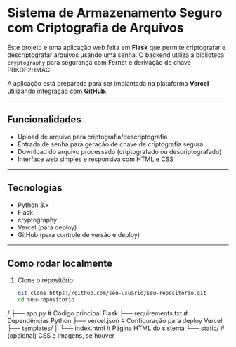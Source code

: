 # Sistema de Armazenamento Seguro com Criptografia de Arquivos

Este projeto é uma aplicação web feita em **Flask** que permite criptografar e descriptografar arquivos usando uma senha. O backend utiliza a biblioteca `cryptography` para segurança com Fernet e derivação de chave PBKDF2HMAC.

A aplicação está preparada para ser implantada na plataforma **Vercel** utilizando integração com **GitHub**.

---

## Funcionalidades

- Upload de arquivo para criptografia/descriptografia
- Entrada de senha para geração de chave de criptografia segura
- Download do arquivo processado (criptografado ou descriptografado)
- Interface web simples e responsiva com HTML e CSS

---

## Tecnologias

- Python 3.x
- Flask
- cryptography
- Vercel (para deploy)
- GitHub (para controle de versão e deploy)

---

## Como rodar localmente

1. Clone o repositório:
   ```bash
   git clone https://github.com/seu-usuario/seu-repositorio.git
   cd seu-repositorio
   ```

/
├── app.py # Código principal Flask
├── requirements.txt # Dependências Python
├── vercel.json # Configuração para deploy Vercel
├── templates/
│ └── index.html # Página HTML do sistema
└── static/ # (opcional) CSS e imagens, se houver
